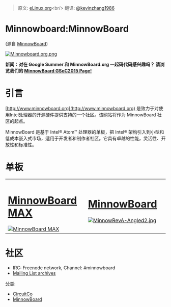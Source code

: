 > 原文: [eLinux.org](http://eLinux.org/MinnowBoard "http://eLinux.org/MinnowBoard")<br/>
> 翻译: [@kevinzhang1986](https://github.com/kevinzhang1986)


# Minnowboard:MinnowBoard


(源自
[MinnowBoard](http://eLinux.org/index.php?title=MinnowBoard&redirect=no "MinnowBoard"))


[![Minnowboard.org.png](http://eLinux.org/images/a/a5/Minnowboard.org.png)](http://eLinux.org/File:Minnowboard.org.png)

**新闻：对在 Google Summer 和 MinnowBoard.org 一起码代码感兴趣吗？ 请浏览我们的 [MinnowBoard GSoC2015
Page!](http://eLinux.org/Minnowboard:GSoC2015 "Minnowboard:GSoC2015")**

# 引言

[http://www.minnowboard.org](http://www.minnowboard.org) 是致力于对使用Intel处理器的开源硬件提供支持的一个社区。该网站将作为 MinnowBoard 社区的起点。

MinnowBoard 是基于 Intel® Atom™ 处理器的单板，把 Intel® 架构引入到小型和低成本嵌入式市场，适用于开发者和制作者社区。它具有卓越的性能，灵活性、开放性和标准性。

# 单板

<table>
<col width="50%" />
<col width="50%" />
<tbody>
<tr class="odd">
<td align="left"><h1><a href="http://elinux.org/Minnowboard:MinnowMax" title="Minnowboard:MinnowMax">MinnowBoard MAX</a></h1>
<a href="http://elinux.org/Minnowboard:MinnowMax" title="MinnowBoard MAX"><img src="http://elinux.org/images/thumb/3/30/MinnowBoard_MAX-Top-Angled.jpg/510px-MinnowBoard_MAX-Top-Angled.jpg" alt="MinnowBoard MAX" /></a></td>
<td align="left"><h1><a href="http://elinux.org/Minnowboard:Minnow_Original" title="Minnowboard:Minnow Original">MinnowBoard</a></h1>
<p><a href="http://elinux.org/Minnowboard:Minnow_Original" title="Minnowboard:Minnow Original"><img src="http://elinux.org/images/thumb/3/3a/MinnowRevA-Angled2.jpg/470px-MinnowRevA-Angled2.jpg" alt="MinnowRevA-Angled2.jpg" /></a></p></td>
</tr>
</tbody>
</table>

# 社区

-   IRC: Freenode network, Channel: \#minnowboard
-   [Mailing List
    archives](http://lists.elinux.org/pipermail/elinux-minnowboard/)


[分类](http://eLinux.org/Special:Categories "Special:Categories"):

-   [CircuitCo](http://eLinux.org/Category:CircuitCo "Category:CircuitCo")
-   [MinnowBoard](http://eLinux.org/Category:MinnowBoard "Category:MinnowBoard")

